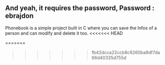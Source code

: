 ## And yeah, it requires the password, Password : ebrajdon
Phonebook is a simple project built in C where you can save the Infos of a person and can modify and delete it too.
<<<<<<< HEAD

=======
>>>>>>> fb42dcca22ccb8c9260ba9df7da66d40335d755d
